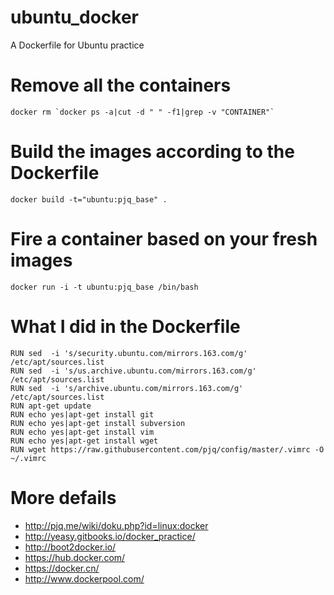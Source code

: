 ubuntu_docker
=============

A Dockerfile for Ubuntu practice

Remove all the containers
============
```
docker rm `docker ps -a|cut -d " " -f1|grep -v "CONTAINER"`
```
Build the images according to the Dockerfile
===========
```
docker build -t="ubuntu:pjq_base" .
```

Fire a container based on your fresh images
===========
```
docker run -i -t ubuntu:pjq_base /bin/bash
```

What I did in the Dockerfile
===========
```
RUN sed  -i 's/security.ubuntu.com/mirrors.163.com/g'   /etc/apt/sources.list
RUN sed  -i 's/us.archive.ubuntu.com/mirrors.163.com/g'  /etc/apt/sources.list
RUN sed  -i 's/archive.ubuntu.com/mirrors.163.com/g'  /etc/apt/sources.list
RUN apt-get update
RUN echo yes|apt-get install git
RUN echo yes|apt-get install subversion
RUN echo yes|apt-get install vim
RUN echo yes|apt-get install wget
RUN wget https://raw.githubusercontent.com/pjq/config/master/.vimrc -O ~/.vimrc 
```

More defails
===========
  - http://pjq.me/wiki/doku.php?id=linux:docker
  - http://yeasy.gitbooks.io/docker_practice/
  - http://boot2docker.io/
  - https://hub.docker.com/
  - https://docker.cn/
  - http://www.dockerpool.com/

